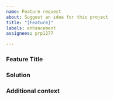 ```yaml
---
name: Feature request
about: Suggest an idea for this project
title: "[Feature]"
labels: enhancement
assignees: prp1277

---
```


### Feature Title


### Solution


### Additional context
